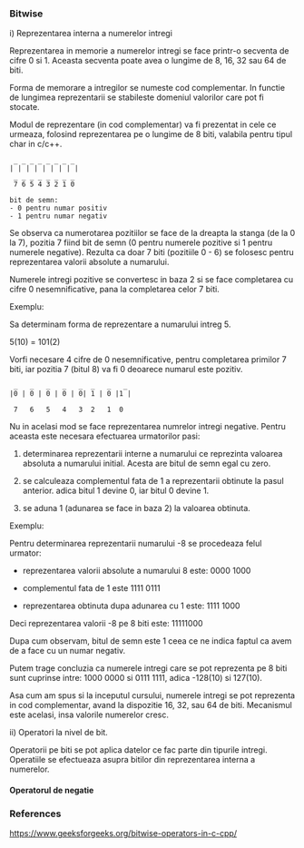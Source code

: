### Bitwise 

i) Reprezentarea interna a numerelor intregi

Reprezentarea in memorie a numerelor intregi se face printr-o secventa de cifre 0 si 1. Aceasta secventa poate avea o lungime de 8, 16, 32 sau 64 de biti.

Forma de memorare a intregilor se numeste cod complementar. In functie de lungimea reprezentarii se stabileste domeniul valorilor care pot fi stocate.

Modul de reprezentare (in cod complementar) va fi prezentat in cele ce urmeaza, folosind reprezentarea pe o lungime de 8 biti, valabila pentru tipul char 
in c/c++.
```
 _ _ _ _ _ _ _ _
| | | | | | | | |
 _ _ _ _ _ _ _ _ 
 7 6 5 4 3 2 1 0

bit de semn:
- 0 pentru numar positiv
- 1 pentru numar negativ
```

Se observa ca numerotarea pozitiilor se face de la dreapta la stanga (de la 0 la 7), pozitia 7 fiind bit de semn (0 pentru numerele pozitive si 1 pentru numerele negative). Rezulta ca doar 7 biti (pozitiile 0 - 6) se folosesc pentru reprezentarea valorii absolute a numarului. 

Numerele intregi pozitive se convertesc in baza 2 si se face completarea cu cifre 0 nesemnificative, pana la completarea celor 7 biti.

Exemplu:

Sa determinam forma de reprezentare a numarului intreg 5.

5(10) = 101(2)

Vorfi necesare 4 cifre de 0 nesemnificative, pentru completarea primilor 7 biti, iar pozitia 7 (bitul 8) va fi 0 deoarece numarul este pozitiv.

```
 _   _   _   _   _  _   _   _
|0 | 0 | 0 | 0 | 0| 1 | 0 |1 |
 
 7   6   5   4   3  2   1  0
```

Nu in acelasi mod se face reprezentarea numrelor intregi negative. Pentru aceasta este necesara efectuarea urmatorilor pasi:

1) determinarea reprezentarii interne a numarului ce reprezinta valoarea absoluta a numarului initial. Acesta are bitul de semn egal cu zero.

2) se calculeaza complementul fata de 1 a reprezentarii obtinute la pasul anterior. adica bitul 1 devine 0, iar bitul 0 devine 1.

3) se aduna 1 (adunarea se face in baza 2) la valoarea obtinuta.


Exemplu:

Pentru determinarea reprezentarii numarului -8 se procedeaza felul urmator:

- reprezentarea valorii absolute a numarului 8 este: 0000 1000

- complementul fata de 1 este 1111 0111
 
- reprezentarea obtinuta dupa adunarea cu 1 este: 1111 1000

 Deci reprezentarea valorii -8 pe 8 biti este: 11111000

Dupa cum observam, bitul de semn este 1 ceea ce ne indica faptul ca avem de a face cu un numar negativ.

Putem trage concluzia ca numerele intregi care se pot reprezenta pe 8 biti sunt cuprinse intre: 1000 0000 si 0111 1111, adica -128(10) si 127(10).


Asa cum am spus si la inceputul cursului, numerele intregi se pot reprezenta in cod complementar, avand la dispozitie 16, 32, sau 64 de biti. Mecanismul
este acelasi, insa valorile numerelor cresc.


ii) Operatori la nivel de bit.

Operatorii pe biti se pot aplica datelor ce fac parte din tipurile intregi. Operatiile se efectueaza asupra bitilor din reprezentarea interna a numerelor.

#### Operatorul de negatie


### References

https://www.geeksforgeeks.org/bitwise-operators-in-c-cpp/
